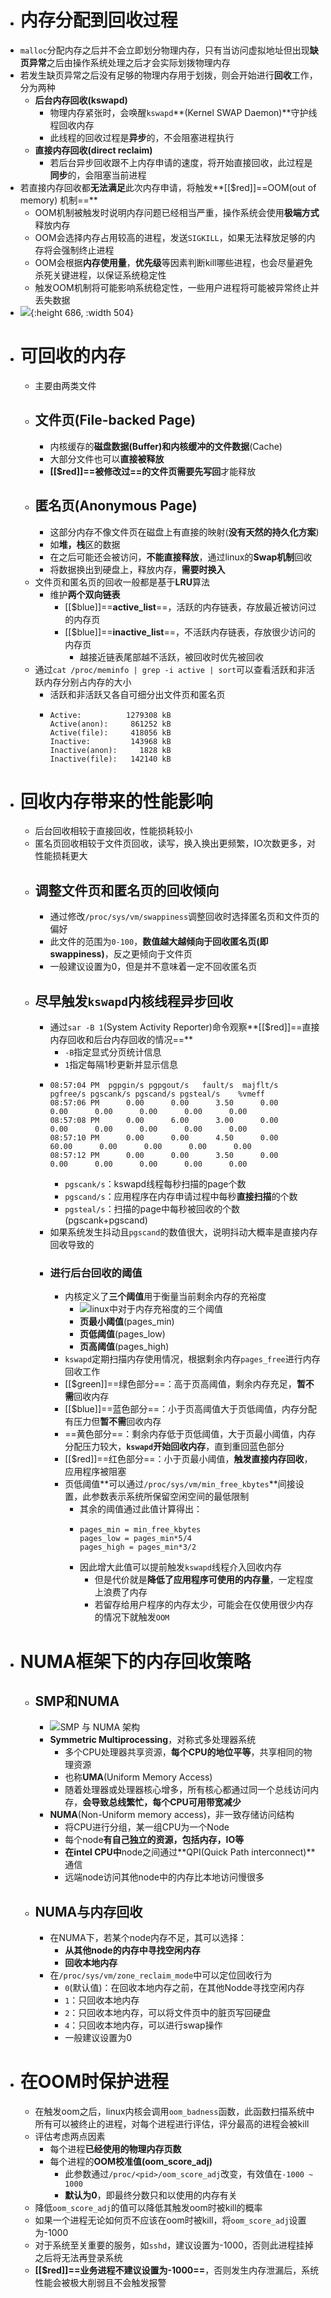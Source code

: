 - # 内存分配到回收过程
- ``malloc``分配内存之后并不会立即划分物理内存，只有当访问虚拟地址但出现**缺页异常**之后由操作系统处理之后才会实际划拨物理内存
- 若发生缺页异常之后没有足够的物理内存用于划拨，则会开始进行**回收**工作，分为两种
	- **后台内存回收(kswapd)**
		- 物理内存紧张时，会唤醒``kswapd``**(Kernel SWAP Daemon)**守护线程回收内存
		- 此线程的回收过程是**异步**的，不会阻塞进程执行
	- **直接内存回收(direct reclaim)**
		- 若后台异步回收跟不上内存申请的速度，将开始直接回收，此过程是**同步**的，会阻塞当前进程
- 若直接内存回收都**无法满足**此次内存申请，将触发**[[$red]]==OOM(out of memory) 机制==**
	- OOM机制被触发时说明内存问题已经相当严重，操作系统会使用**极端方式**释放内存
	- OOM会选择内存占用较高的进程，发送``SIGKILL``，如果无法释放足够的内存将会强制终止进程
	- OOM会根据**内存使用量**，**优先级**等因素判断kill哪些进程，也会尽量避免杀死关键进程，以保证系统稳定性
	- 触发OOM机制将可能影响系统稳定性，一些用户进程将可能被异常终止并丢失数据
- ![](https://cdn.xiaolincoding.com//mysql/other/2f61b0822b3c4a359f99770231981b07.png){:height 686, :width 504}
- # 可回收的内存
	- 主要由两类文件
	- ## 文件页(File-backed Page)
		- 内核缓存的**磁盘数据(Buffer)**和内核缓冲的**文件数据**(Cache)
		- 大部分文件也可以**直接被释放**
		- **[[$red]]==被修改过==**的文件页需要**先写回**才能释放
	- ## 匿名页(Anonymous Page)
		- 这部分内存不像文件页在磁盘上有直接的映射(**没有天然的持久化方案**)
		- 如**堆，栈**区的数据
		- 在之后可能还会被访问，**不能直接释放**，通过linux的**Swap机制**回收
		- 将数据换出到硬盘上，释放内存，**需要时换入**
	- 文件页和匿名页的回收一般都是基于**LRU**算法
		- 维护**两个双向链表**
			- [[$blue]]==**active_list**==，活跃的内存链表，存放最近被访问过的内存页
			- [[$blue]]==**inactive_list**==，不活跃内存链表，存放很少访问的内存页
				- 越接近链表尾部越不活跃，被回收时优先被回收
	- 通过``cat /proc/meminfo | grep -i active | sort``可以查看活跃和非活跃内存分别占内存的大小
		- 活跃和非活跃又各自可细分出文件页和匿名页
		- ```
		  Active:          1279308 kB
		  Active(anon):     861252 kB
		  Active(file):     418056 kB
		  Inactive:         143968 kB
		  Inactive(anon):     1828 kB
		  Inactive(file):   142140 kB
		  ```
- # 回收内存带来的性能影响
	- 后台回收相较于直接回收，性能损耗较小
	- 匿名页回收相较于文件页回收，读写，换入换出更频繁，IO次数更多，对性能损耗更大
	- ## 调整文件页和匿名页的回收倾向
		- 通过修改``/proc/sys/vm/swappiness``调整回收时选择匿名页和文件页的偏好
		- 此文件的范围为``0-100``，**数值越大越倾向于回收匿名页(即swappiness)**，反之更倾向于文件页
		- 一般建议设置为0，但是并不意味着一定不回收匿名页
	- ## 尽早触发``kswapd``内核线程异步回收
		- 通过``sar -B 1``(System Activity Reporter)命令观察**[[$red]]==直接内存回收和后台内存回收的情况==**
			- ``-B``指定显式分页统计信息
			- ``1``指定每隔1秒更新并显示信息
		- ```
		  08:57:04 PM  pgpgin/s pgpgout/s   fault/s  majflt/s  pgfree/s pgscank/s pgscand/s pgsteal/s    %vmeff
		  08:57:06 PM      0.00      0.00      3.50      0.00      0.00      0.00      0.00      0.00      0.00
		  08:57:08 PM      0.00      6.00      3.00      0.00      0.00      0.00      0.00      0.00      0.00
		  08:57:10 PM      0.00      0.00      4.50      0.00     60.00      0.00      0.00      0.00      0.00
		  08:57:12 PM      0.00      0.00      3.50      0.00      0.00      0.00      0.00      0.00      0.00
		  ```
			- ``pgscank/s``：kswapd线程每秒扫描的page个数
			- ``pgscand/s``：应用程序在内存申请过程中每秒**直接扫描**的个数
			- ``pgsteal/s``：扫描的page中每秒被回收的个数(pgscank+pgscand)
		- 如果系统发生抖动且``pgscand``的数值很大，说明抖动大概率是直接内存回收导致的
		- ### 进行后台回收的阈值
			- 内核定义了**三个阈值**用于衡量当前剩余内存的充裕度
				- ![linux中对于内存充裕度的三个阈值](https://cdn.xiaolincoding.com//mysql/other/166bc9f5b7c545d89f1e36ab8dd772cf.png)
				- **页最小阈值**(pages_min)
				- **页低阈值**(pages_low)
				- **页高阈值**(pages_high)
			- ``kswapd``定期扫描内存使用情况，根据剩余内存``pages_free``进行内存回收工作
			- [[$green]]==绿色部分==：高于页高阈值，剩余内存充足，**暂不需**回收内存
			- [[$blue]]==蓝色部分==：小于页高阈值大于页低阈值，内存分配有压力但**暂不需**回收内存
			- ==黄色部分==：剩余内存低于页低阈值，大于页最小阈值，内存分配压力较大，**``kswapd``开始回收内存**，直到重回蓝色部分
			- [[$red]]==红色部分==：小于页最小阈值，**触发直接内存回收**，应用程序被阻塞
			- 页低阈值**可以通过``/proc/sys/vm/min_free_kbytes``**间接设置，此参数表示系统所保留空闲空间的最低限制
				- 其余的阈值通过此值计算得出：
				- ```
				  pages_min = min_free_kbytes
				  pages_low = pages_min*5/4
				  pages_high = pages_min*3/2
				  ```
				- 因此增大此值可以提前触发``kswapd``线程介入回收内存
					- 但是代价就是**降低了应用程序可使用的内存量**，一定程度上浪费了内存
					- 若留存给用户程序的内存太少，可能会在仅使用很少内存的情况下就触发``OOM``
- # NUMA框架下的内存回收策略
	- ## SMP和NUMA
		- ![SMP 与 NUMA 架构](https://cdn.xiaolincoding.com//mysql/other/feec409868070d8cd79aecad2895b531.png)
		- **Symmetric Multiprocessing**，对称式多处理器系统
			- 多个CPU处理器共享资源，**每个CPU的地位平等**，共享相同的物理资源
			- 也称**UMA**(Uniform Memory Access)
			- 随着处理器或处理器核心增多，所有核心都通过同一个总线访问内存，**会导致总线繁忙，每个CPU可用带宽减少**
		- **NUMA**(Non-Uniform memory access)，非一致存储访问结构
			- 将CPU进行分组，某一组CPU为一个Node
			- 每个node**有自己独立的资源，包括内存，IO等**
			- **在intel CPU中**node之间通过**QPI(Quick Path interconnect)**通信
			- 远端node访问其他node中的内存比本地访问慢很多
	- ## NUMA与内存回收
		- 在NUMA下，若某个node内存不足，其可以选择：
			- **从其他node的内存中寻找空闲内存**
			- **回收本地内存**
		- 在``/proc/sys/vm/zone_reclaim_mode``中可以定位回收行为
			- ``0``(默认值)：在回收本地内存之前，在其他Nodde寻找空闲内存
			- `1`：只回收本地内存
			- `2`：只回收本地内存，可以将文件页中的脏页写回硬盘
			- ``4``：只回收本地内存，可以进行swap操作
			- 一般建议设置为0
- # 在OOM时保护进程
	- 在触发oom之后，linux内核会调用``oom_badness``函数，此函数扫描系统中所有可以被终止的进程，对每个进程进行评估，评分最高的进程会被kill
	- 评估考虑两点因素
		- 每个进程**已经使用的物理内存页数**
		- 每个进程的**OOM校准值(oom_score_adj)**
			- 此参数通过``/proc/<pid>/oom_score_adj``改变，有效值在``-1000 ~ 1000``
			- **默认为0**，即最终分数只和以使用的内存有关
	- 降低``oom_score_adj``的值可以降低其触发oom时被kill的概率
	- 如果一个进程无论如何页不应该在oom时被kill，将``oom_score_adj``设置为-1000
	- 对于系统至关重要的服务，如``sshd``，建议设置为-1000，否则此进程挂掉之后将无法再登录系统
	- **[[$red]]==业务进程不建议设置为-1000==**，否则发生内存泄漏后，系统性能会被极大削弱且不会触发报警